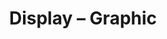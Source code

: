 ---
title: "Display – Graphic"
description: "Display graphics on a screen that sits on the shield"
parent: "general"
---